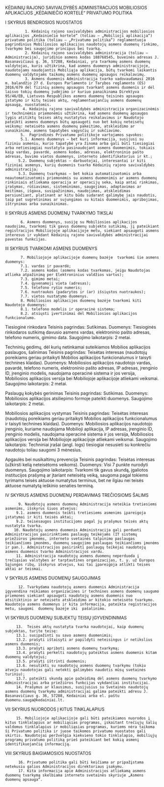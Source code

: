 
KĖDAINIŲ RAJONO SAVIVALDYBĖS ADMINISTRACIJOS MOBILIOSIOS APLIKACIJOS „KĖDAINIEČIO KORTELĖ“ PRIVATUMO POLITIKA

I SKYRIUS
BENDROSIOS NUOSTATOS

             1. Kėdainių rajono savivaldybės administracijos mobiliosios aplikacijos „Kėdainiečio kortelė“ (toliau – „Mobilioji aplikacija“) privatumo politika (toliau – „Privatumo politika“) reglamentuoja pagrindinius Mobiliosios aplikacijos naudotojų asmens duomenų rinkimo, tvarkymo bei saugojimo principus bei tvarką.
             2. Kėdainių rajono savivaldybės administracija (toliau – Administracija), juridinio asmens kodas 188768545, buveinės adresas J. Basanavičiaus g. 36, 57288, Kėdainiai, yra tvarkomų asmens duomenų valdytojas, kuris užtikrina, kad asmens duomenys administracijoje, naudotojams naudojantis Mobiliąja aplikacija, būtų tvarkomi laikantis duomenų valdytojams taikomų asmens duomenų apsaugos reikalavimų.
             3. Asmens duomenis Administracija tvarko vadovaudamasi 2016 m. balandžio 27 d. Europos Parlamento ir Tarybos reglamento (ES) 2016/679 dėl fizinių asmenų apsaugos tvarkant asmens duomenis ir dėl laisvo tokių duomenų judėjimo ir kuriuo panaikinama Direktyva 95/46/EB, Lietuvos Respublikos asmens duomenų teisinės apsaugos įstatymo ir kitų teisės aktų, reglamentuojančių asmens duomenų apsaugą, nuostatomis.
            4. Kėdainių rajono savivaldybės administracija organizacinėmis ir techninėmis priemonėmis užtikrina, kad asmens duomenų apsaugos lygis atitiktų teisės aktų nustatytus reikalavimus ir Naudotojo pateikti asmens duomenys būtų apsaugoti nuo bet kokių neteisėtų veiksmų: neteisėto asmens duomenų pakeitimo, atskleidimo ar sunaikinimo, asmens tapatybės vagysčių ir sukčiavimo.
           5.  Pagrindinės Privatumo politikoje vartojamos sąvokos:
           5.1. Asmens duomenys – bet kuri informacija, susijusi su fiziniu asmeniu, kurio tapatybė yra žinoma arba gali būti tiesiogiai arba netiesiogiai nustatyta pasinaudojant asmens duomenimis, tokiais kaip vardas, pavardė, asmens kodas, adresas, elektroninio pašto adresas, buvimo vietos duomenys, interneto identifikatorius ir kt.;
          5.2. Duomenų subjektas – darbuotojai, interesantai ir kiti fiziniai asmenys, kurių duomenis tvarko Kėdainių rajono savivaldybės administracija;
          5.3. Duomenų tvarkymas – bet kokia automatizuotomis arba neautomatizuotomis priemonėmis su asmens duomenimis ar asmens duomenų rinkiniais atliekama operacija ar operacijų seka, kaip antai rinkimas, įrašymas, rūšiavimas, sisteminimas, saugojimas, adaptavimas ar keitimas, išgava, susipažinimas, naudojimas, atskleidimas persiunčiant, platinant ar kitu būdu sudarant galimybę jais naudotis, taip pat sugretinimas ar sujungimas su kitais duomenimis, apribojimas, ištrynimas arba sunaikinimas.

II SKYRIUS
ASMENS DUOMENŲ TVARKYMO TIKSLAI

           6. Asmens duomenys, susiję su Mobiliosios aplikacijos naudojimu, tvarkomi tik gavus duomenų subjekto sutikimą, jį pateikiant registracijos Mobiliojoje aplikacijoje metu, siekiant apsaugoti asmens  interesus ir vykdant Kėdainių rajono savivaldybės administracijai pavestas funkcijas. 

            
III SKYRIUS
TVARKOMI ASMENS DUOMENYS

           7. Mobiliojoje aplikacijoje duomenų bazėje  tvarkomi šie asmens duomenys:
           7.1. vardas ir pavardė;
           7.2. asmens kodas (asmens kodas tvarkomas, jeigu Naudotojas atlieka atpažinimą per Elektroninius valdžios vartus);
           7.3. gimimo metai;
           7.4. gyvenamoji vieta (adresas);
           7.5. telefono ryšio numeris;
           7.6. nuotraukos (padarytos ir (ar) išsiųstos nuotraukos);
           7.7. vietos nustatymo duomenys.
           8. Mobiliosios aplikacijos duomenų bazėje tvarkomi kiti Naudotojo duomenys:
           8.1. telefono modelis ir operacinė sistema;
           8.2. atsiųsti įvertinimai dėl Mobiliosios aplikacijos funkcionalumo.

Tiesioginė rinkodara
Teisinis pagrindas: Sutikimas.
Duomenys: Tiesioginės rinkodaros sutikimą davusio asmens vardas, elektroninio pašto adresas, telefono numeris, gimimo data.
Saugojimo laikotarpis: 2 metai.

Techninių gedimų, dėl kurių netinkamai suteikiamos Mobilios aplikacijos paslaugos, šalinimas
Teisinis pagrindas: Teisėtas interesas (naudotojų poreikiams geriau pritaikyti Mobilios aplikacijos funkcionalumus ir taisyti technines klaidas).
Duomenys: Mobiliosios aplikacijos naudotojo vardas, pavardė, telefono numeris, elektroninio pašto adresas, IP adresas, įrenginio ID, įrenginio modelis, naudojama operacinė sistema ir jos versija, Mobiliosios aplikacijos versija bei Mobiliojoje aplikacijoje atliekami veiksmai.
Saugojimo laikotarpis: 2 metai.

Paslaugų kokybės gerinimas
Teisinis pagrindas: Sutikimas.
Duomenys: Mobiliosios aplikacijos atsiliepimo formoje pateikti duomenys.
Saugojimo laikotarpis: 2 metai.

Mobiliosios aplikacijos vystymas
Teisinis pagrindas: Teisėtas interesas (naudotojų poreikiams geriau pritaikyti Mobilios aplikacijos funkcionalumus ir taisyti technines klaidas).
Duomenys: Mobiliosios aplikacijos naudotojo įrenginio, kuriame naudojama Mobilioji aplikacija, IP adresas, įrenginio ID, įrenginio modelis, naudojama operacinė sistema ir jos versija, Mobiliosios aplikacijos versija bei Mobiliojoje aplikacijoje atliekami veiksmai.
Saugojimo laikotarpis: Techniniai įrašai (angl. logs) tiesiogiai nesusieti su konkrečiu naudotoju toliau saugomi 3 mėnesius.

Apgaulės bei nusikaltimų prevencija
Teisinis pagrindas: Teisėtas interesas (užkirsti kelią neteisėtoms veikoms).
Duomenys: Visi 7 punkte nurodyti duomenys.
Saugojimo laikotarpis: Tvarkomi tik gavus skundą, įgaliotos institucijos prašymą ar įtariant neteisėtą veiką, saugoma pagal tokiems tyrimams teisės aktuose numatytus terminus, bet ne ilgiau nei teisės aktuose numatytą ieškinio senaties terminą.

IV SKYRIUS
ASMENS DUOMENŲ PERDAVIMAS TREČIOSIOMS ŠALIMS

          9. Naudotojų asmens duomenų Administracija neteikia tretiesiems asmenims, išskyrus šiuos atvejus:
         9.1. asmens duomenis teikti tretiesiems asmenims įpareigoja įstatymai ir kiti teisės aktai;
         9.2. teisėsaugos institucijoms pagal jų prašymus teisės aktų nustatyta tvarka.
        10. Naudotojų asmens duomenis Administracija gali perduoti Administracijos pasirinktiems paslaugų teikėjams (IT sistemų priežiūros įmonėms, interneto svetainės talpinimo paslaugas teikiančioms įmonėms, duomenų saugojimo paslaugas teikiančioms įmonėms ir pan.). Administracijos pasirinkti paslaugų teikėjai naudotojų asmens duomenis tvarko Administracijos vardu.
         11. Administracija naudotojų asmens duomenų neperduoda į trečiąsias valstybes ar tarptautines organizacijas, t. y. už Europos Sąjungos ribų, išskyrus atvejus, kai tai įpareigoja atlikti teisės aktai ar teismai. 

V SKYRIUS
ASMENS DUOMENŲ SAUGOJIMAS

          12. Tvarkydama naudotojų asmens duomenis Administracija įgyvendina reikiamas organizacines ir technines asmens duomenų saugumo priemones siekiant apsaugoti naudotojų asmens duomenis nuo atsitiktinio ar neteisėto atskleidimo ar kitokio neteisėto tvarkymo. Naudotojo asmens duomenys ir kita informacija, pateikta registracijos  metu, saugomi  duomenų bazėje iki  pašalinimo.  

VI SKYRIUS
DUOMENŲ SUBJEKTŲ TEISIŲ ĮGYVENDINIMAS

         13.  Teisės aktų nustatyta tvarka naudotojai, kaip duomenų subjektas, turite teisę:
         13.1. susipažinti su savo asmens duomenimis;
         13.2. prašyti ištaisyti ar papildyti neteisingus ir netikslius asmens duomenis;
         13.3. prašyti apriboti asmens duomenų tvarkymą;
         13.4. prašyti perkelti naudotojų pateiktus asmens duomenis kitam duomenų valdytojui;
         13.5. prašyti ištrinti duomenis;
         13.6. nesutikti su naudotojų asmens duomenų tvarkymu (tokiu atveju naudotojas gali netekti galimybės naudotis mūsų svetainės turiniu);
         13.7. pateikti skundą apie pažeidimą dėl asmens duomenų tvarkymo Administracijai arba priežiūros funkcijas vykdančiai institucijai.
         14. Prašymus ar klausimus, susijusius su Svetainės naudotojų asmens duomenų tvarkymu administracijai galima pateikti adresu J. Basanavičiaus g. 36, 57288, Kėdainiai arba el. paštu duomenu.sauga@kedainiai.lt.

VII SKYRIUS
NUORODOS Į KITUS TINKLALAPIUS

         15. Mobiliojoje aplikacijoje gali būti pateikiamos nuorodos į kitus tinklalapius ar mobiliąsias programas, įskaitant trečiųjų šalių valdomus tinklalapius ir mobiliąsias programas, kuriems nėra taikoma ši Privatumo politika ir juose taikomos privatumo nuostatos gali skirtis. Naudotojai peržvelgia kiekvieno tokio tinklalapio, mobiliųjų programų privatumo politiką prieš pateikiant bet kokią asmenį identifikuojančią informaciją.

VIII SKYRIUS
BAIGIAMOSIOS NUOSTATOS

          16. Privatumo politika gali būti keičiama ar pripažįstama netekusiu galios Administracijos direktoriaus įsakymu.
          17. Kita informacija apie Administracijos atliekamą asmens duomenų tvarkymą skelbiama interneto svetainės skyriuje „Asmens duomenų apsauga“.
